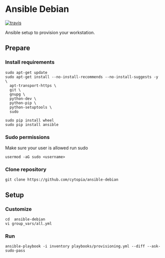 # Ansible Debian

[![travis](https://travis-ci.org/cytopia/ansible-debian.svg?branch=master)](https://travis-ci.org/cytopia/ansible-debian)

Ansible setup to provision your workstation.

## Prepare

### Install requirements
```shell
sudo apt-get update
sudo apt-get install --no-install-recommends --no-install-suggests -y \
  apt-transport-https \
  git \
  gnupg \
  python-dev \
  python-pip \
  python-setuptools \
  sudo

sudo pip install wheel
sudo pip install ansible
```
### Sudo permissions

Make sure your user is allowed run sudo
```
usermod -aG sudo <username>
```

### Clone repository
```
git clone https://github.com/cytopia/ansible-debian
```

## Setup

### Customize
```
cd  ansible-debian
vi group_vars/all.yml
```

### Run
```shell
ansible-playbook -i inventory playbooks/provisioning.yml --diff --ask-sudo-pass
```
